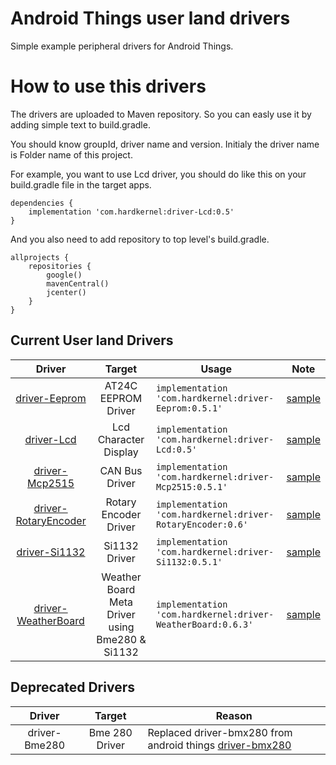 Android Things user land drivers
================================

Simple example peripheral drivers for Android Things.

How to use this drivers
=======================

The drivers are uploaded to Maven repository. So you can easly use it 
by adding simple text to build.gradle.

You should know groupId, driver name and version. Initialy the driver name is 
Folder name of this project.

For example, you want to use Lcd driver, you should do like this on your build.gradle
file in the target apps.

```
dependencies {
    implementation 'com.hardkernel:driver-Lcd:0.5'
}
```

And you also need to add repository to top level's build.gradle.

```
allprojects {
    repositories {
        google()
        mavenCentral()
        jcenter()
    }
}
```

Current User land Drivers
-------------------------

Driver | Target | Usage | Note |
:---:|:---: | --- | --- |
[driver-Eeprom](Eeprom) | AT24C EEPROM Driver | `implementation 'com.hardkernel:driver-Eeprom:0.5.1'` | [sample](https://github.com/xiane/thingsGpioExample/tree/examples/Lcd)
[driver-Lcd](Lcd) | Lcd Character Display | `implementation 'com.hardkernel:driver-Lcd:0.5'` | [sample](https://github.com/xiane/thingsGpioExample/tree/examples/Lcd)
[driver-Mcp2515](Mcp2515) | CAN Bus Driver | `implementation 'com.hardkernel:driver-Mcp2515:0.5.1'` | [sample](https://github.com/xiane/thingsGpioExample/tree/examples/Mcp2515)
[driver-RotaryEncoder](RotaryEncoder) | Rotary Encoder Driver | `implementation 'com.hardkernel:driver-RotaryEncoder:0.6'` | [sample](https://github.com/xiane/thingsGpioExample/tree/examples/RotaryEncoderNServoMotor)
[driver-Si1132](Si1132) | Si1132 Driver | `implementation 'com.hardkernel:driver-Si1132:0.5.1'` | [sample](https://github.com/xiane/thingsGpioExample/tree/examples/WeatherBoard)
[driver-WeatherBoard](WeatherBoard) | Weather Board Meta Driver using Bme280 & Si1132 | `implementation 'com.hardkernel:driver-WeatherBoard:0.6.3'` | [sample](https://github.com/xiane/thingsGpioExample/tree/examples/WeatherBoard)

Deprecated Drivers
------------------

Driver | Target | Reason |
:---:|:---:| --- |
driver-Bme280 | Bme 280 Driver | Replaced driver-bmx280 from android things [driver-bmx280](https://github.com/androidthings/contrib-drivers/tree/master/bmx280)

